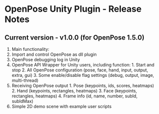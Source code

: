 OpenPose Unity Plugin - Release Notes
============================================

## Current version - v1.0.0 (for OpenPose 1.5.0)
1. Main functionality:
  1. Import and control OpenPose as dll plugin
  2. OpenPose debugging log in Unity
  3. OpenPose API Wrapper for Unity users, including function:
    1. Start and stop
    2. All OpenPose configuration (pose, face, hand, input, output, extra, gui)
    3. Some enable/disable flag settings (debug, output, image, multi-thread)
  4. Receiving OpenPose output 
    1. Pose (keypoints, ids, scores, heatmaps) 
    2. Hand (keypoints, rectangles, heatmaps)
    3. Face (keypoints, rectangles, heatmaps)
    4. Frame info (id, name, number, subId, subIdMax)
  5. Simple 2D demo scene with example user scripts
